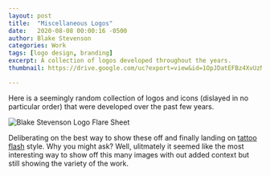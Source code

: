```yaml
---
layout: post
title:  "Miscellaneous Logos"
date:   2020-08-08 00:00:16 -0500
author: Blake Stevenson
categories: Work
tags: [logo design, branding]
excerpt: A collection of logos developed throughout the years.
thumbnail: https://drive.google.com/uc?export=view&id=1OpJDatEFBz4XvUzN5grt_UVFRo3HLARw 

---
```


Here is a seemingly random collection of logos and icons (dislayed in no particular order) that were developed over the past few years.   

![Blake Stevenson Logo Flare Sheet](https://drive.google.com/uc?export=view&id=1zUQ1EZktXcjTN8YoeEuN2kbYB9NAJ1Ek)

Deliberating on the best way to show these off and finally landing on [tattoo flash](https://en.wikipedia.org/wiki/Flash_(tattoo)) style. Why you might ask? Well, ulitmately it seemed like the most interesting way to show off this many images with out added context but still showing the variety of the work.
